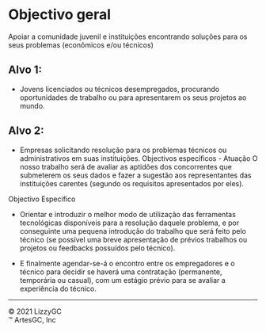 # Objectivo geral
Apoiar a comunidade juvenil e instituições encontrando soluções para os seus problemas (econômicos e/ou técnicos)

## Alvo 1:

- Jovens licenciados ou técnicos desempregados, procurando oportunidades de trabalho ou para apresentarem os seus projetos ao mundo.

## Alvo 2:

- Empresas solicitando resolução para os problemas técnicos ou administrativos em suas instituições.
Objectivos específicos - Atuação
O nosso trabalho será de avaliar as aptidões dos concorrentes que submeterem os seus dados e fazer a sugestão aos representantes das instituições carentes (segundo os requisitos apresentados por eles).

Objectivo Especifico

- Orientar e introduzir o melhor modo de utilização das ferramentas tecnológicas disponíveis para a resolução daquele problema, e por conseguinte uma pequena introdução do trabalho que será feito pelo técnico (se possível uma breve apresentação de prévios trabalhos ou projetos ou feedbacks possuídos pelo técnico).

- E finalmente agendar-se-á o encontro entre os empregadores e o técnico para decidir se haverá uma contratação (permanente, temporária ou casual), com um estágio prévio para se avaliar a experiência do técnico.

---

&copy; 2021 LizzyGC \
&trade; ArtesGC, Inc
